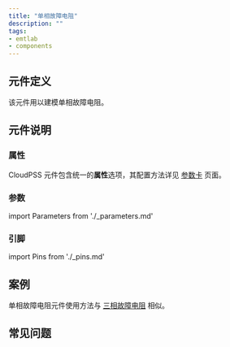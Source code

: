 ```yaml
---
title: "单相故障电阻"
description: ""
tags:
- emtlab
- components
---
```


## 元件定义

该元件用以建模单相故障电阻。

## 元件说明



### 属性

CloudPSS 元件包含统一的**属性**选项，其配置方法详见 [参数卡](docs/documents/software/10-xstudio/20-simstudio/40-workbench/20-function-zone/30-design-tab/30-param-panel/index.md) 页面。

### 参数

import Parameters from './_parameters.md'

<Parameters/>

### 引脚

import Pins from './_pins.md'

<Pins/>

## 案例

单相故障电阻元件使用方法与 [三相故障电阻](../70-_newFaultResistor_3p/index.md) 相似。

## 常见问题

